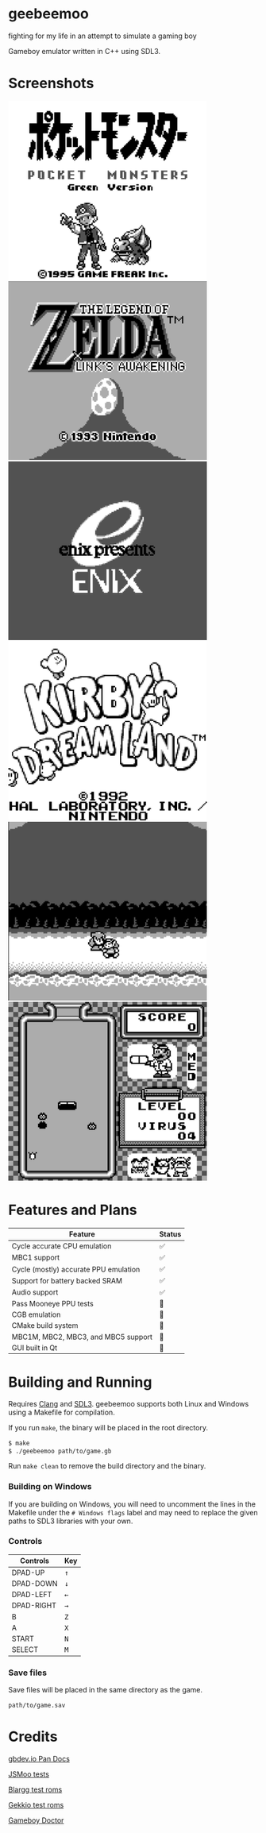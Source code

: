 # geebeemoo

fighting for my life in an attempt to simulate a gaming boy

Gameboy emulator written in C++ using SDL3.

# Screenshots

<img src="https://raw.githubusercontent.com/alexeidoell/geebeemoo/refs/heads/main/images/pkmng.png" height="360" width="400"/><img src="https://raw.githubusercontent.com/alexeidoell/geebeemoo/refs/heads/main/images/lotz_title.png" height="360" width="400"/>
<img src="https://raw.githubusercontent.com/alexeidoell/geebeemoo/refs/heads/main/images/enix_logo.png" height="360" width="400"/><img src="https://raw.githubusercontent.com/alexeidoell/geebeemoo/refs/heads/main/images/kirby_title.png" height="360" width="400"/>
<img src="https://raw.githubusercontent.com/alexeidoell/geebeemoo/refs/heads/main/images/lotz_beach.png" height="360" width="400"/><img src="https://raw.githubusercontent.com/alexeidoell/geebeemoo/refs/heads/main/images/drmario.png" height="360" width="400"/>

# Features and Plans
| Feature | Status |
| --- | --- |
| Cycle accurate CPU emulation | :white_check_mark: |
| MBC1 support | :white_check_mark: |
| Cycle (mostly) accurate PPU emulation | :white_check_mark: |
| Support for battery backed SRAM | :white_check_mark: |
| Audio support | :white_check_mark: |
| Pass Mooneye PPU tests | :white_square_button: |
| CGB emulation | :white_square_button: |
| CMake build system | :white_square_button: |
| MBC1M, MBC2, MBC3, and MBC5 support | :white_square_button: |
| GUI built in Qt | :white_square_button: |

# Building and Running

Requires [Clang](https://clang.llvm.org/) and [SDL3](https://github.com/libsdl-org/SDL). geebeemoo supports both Linux and Windows using a Makefile for compilation.

If you run `make`, the binary will be placed in the root directory.

```
$ make
$ ./geebeemoo path/to/game.gb
```

Run `make clean` to remove the build directory and the binary.

### Building on Windows

If you are building on Windows, you will need to uncomment the lines in the Makefile under the `# Windows flags` label and may need to replace the given paths to SDL3 libraries with your own.

### Controls
| Controls | Key |
| --- | --- |
| DPAD-UP | <kbd>↑</kbd> |
| DPAD-DOWN | <kbd>↓</kbd> |
| DPAD-LEFT | <kbd>←</kbd> |
| DPAD-RIGHT | <kbd>→</kbd> |
| B | <kbd>Z</kbd> |
| A | <kbd>X</kbd> |
| START | <kbd>N</kbd> |
| SELECT | <kbd>M</kbd> |

### Save files 

Save files will be placed in the same directory as the game.

```
path/to/game.sav
```

# Credits

[gbdev.io Pan Docs](https://gbdev.io/pandocs/)

[JSMoo tests](https://github.com/raddad772/jsmoo)

[Blargg test roms](https://github.com/retrio/gb-test-roms)

[Gekkio test roms](https://github.com/Gekkio/mooneye-test-suite)

[Gameboy Doctor](https://github.com/robert/gameboy-doctor)

